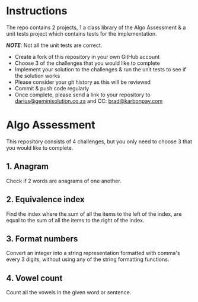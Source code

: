 # Instructions
The repo contains 2 projects, 1 a class library of the Algo Assessment & a unit tests project which contains
tests for the implementation. 

*__NOTE__*: Not all the unit tests are correct.

* Create a fork of this repository in your own GitHub account
* Choose 3 of the challenges that you would like to complete
* Implement your solution to the challenges & run the unit tests to see if the solution works
* Please consider your git history as this will be reviewed
* Commit & push code regularly
* Once complete, please send a link to your repository to darius@geminisolution.co.za and CC: brad@karbonpay.com

# Algo Assessment
This repository consists of 4 challenges, but you only need to choose 3 that you would like to complete.

## 1. Anagram
Check if 2 words are anagrams of one another.

## 2. Equivalence index
Find the index where the sum of all the items to the left of the index, are equal to the sum of all the items to the right of the index.

## 3. Format numbers
Convert an integer into a string representation formatted with comma's every 3 digits, without using
any of the string formatting functions.

## 4. Vowel count
Count all the vowels in the given word or sentence.


